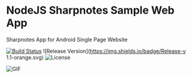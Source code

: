 # NodeJS Sharpnotes Sample Web App
Sharpnotes App for Android Single Page Website

[![Build Status](https://img.shields.io/badge/Build-Passed-orange.svg)](https://travis-ci.org/stevenbenner/jquery-powertip)
![Release Version](https://img.shields.io/badge/Release-v 1.1-orange.svg)
![License](https://img.shields.io/badge/License-GPU-orange.svg)

![GIF](https://github.com/planlodge/NodeJS-Sharpnotes-Sample-Web-App/blob/master/public/assets/record.gif)
